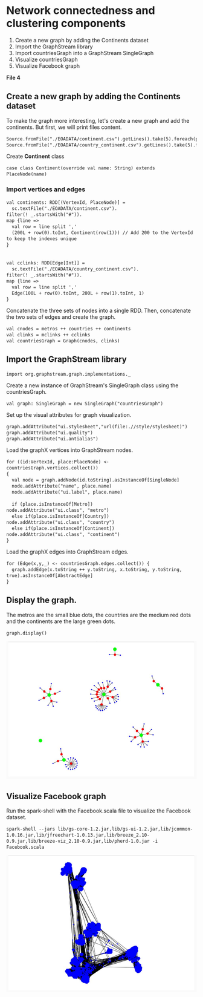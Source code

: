 # Network connectedness and clustering components #
1. Create a new graph by adding the Continents dataset
2. Import the GraphStream library
3. Import countriesGraph into a GraphStream SingleGraph
4. Visualize countriesGraph
5. Visualize Facebook graph 

**File 4**

## Create a new graph by adding the Continents dataset ##
To make the graph more interesting, let's create a new graph and add the continents. But first, we will print files content.

    Source.fromFile("./EOADATA/continent.csv").getLines().take(5).foreach(println)
    Source.fromFile("./EOADATA/country_continent.csv").getLines().take(5).foreach(println)

Create **Continent** class

    case class Continent(override val name: String) extends PlaceNode(name)

### Import vertices and edges ###

    val continents: RDD[(VertexId, PlaceNode)] =
      sc.textFile("./EOADATA/continent.csv").
    filter(! _.startsWith("#")).
    map {line =>
      val row = line split ','
      (200L + row(0).toInt, Continent(row(1))) // Add 200 to the VertexId to keep the indexes unique
    }
    
    
    val cclinks: RDD[Edge[Int]] =
      sc.textFile("./EOADATA/country_continent.csv").
    filter(! _.startsWith("#")).
    map {line =>
      val row = line split ','
      Edge(100L + row(0).toInt, 200L + row(1).toInt, 1)
    }


Concatenate the three sets of nodes into a single RDD. Then, concatenate the two sets of edges and create the graph.

    val cnodes = metros ++ countries ++ continents
    val clinks = mclinks ++ cclinks
    val countriesGraph = Graph(cnodes, clinks)

## Import the GraphStream library ##

    import org.graphstream.graph.implementations._

Create a new instance of GraphStream's SingleGraph class using the countriesGraph.

    val graph: SingleGraph = new SingleGraph("countriesGraph")

Set up the visual attributes for graph visualization.

    graph.addAttribute("ui.stylesheet","url(file:.//style/stylesheet)")
    graph.addAttribute("ui.quality")
    graph.addAttribute("ui.antialias")

Load the graphX vertices into GraphStream nodes.

    for ((id:VertexId, place:PlaceNode) <- countriesGraph.vertices.collect())
    {
      val node = graph.addNode(id.toString).asInstanceOf[SingleNode]
      node.addAttribute("name", place.name)
      node.addAttribute("ui.label", place.name)
    
      if (place.isInstanceOf[Metro])
    node.addAttribute("ui.class", "metro")
      else if(place.isInstanceOf[Country])
    node.addAttribute("ui.class", "country")
      else if(place.isInstanceOf[Continent])
    node.addAttribute("ui.class", "continent")
    }
    
Load the graphX edges into GraphStream edges.

    for (Edge(x,y,_) <- countriesGraph.edges.collect()) {
      graph.addEdge(x.toString ++ y.toString, x.toString, y.toString, true).asInstanceOf[AbstractEdge]
    }
    
## Display the graph. ##
The metros are the small blue dots, the countries are the medium red dots and the continents are the large green dots.

    graph.display()

![metros, countries and continents graph.](img/metrosCountriesContinents.JPG)

## Visualize Facebook graph ##
Run the spark-shell with the Facebook.scala file to visualize the Facebook dataset.

    spark-shell --jars lib/gs-core-1.2.jar,lib/gs-ui-1.2.jar,lib/jcommon-1.0.16.jar,lib/jfreechart-1.0.13.jar,lib/breeze_2.10-0.9.jar,lib/breeze-viz_2.10-0.9.jar,lib/pherd-1.0.jar -i Facebook.scala 

![metros, countries and continents graph.](img/facebookGraph.JPG) 





